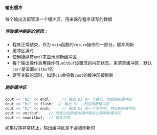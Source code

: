 #### 输出缓冲

每个输出流都管理一个缓冲区，用来保存程序读写的数据

##### 导致缓冲刷新的原因：

* 程序正常结束，作为 ```main```函数的```return```操作的一部分，缓冲刷新
* 缓冲区满时
* 使用操纵符```endl```来显示刷新缓冲区
* 每个输出操作后用操作符```unitbuf```设置流的内部状态，来清空缓冲区，默认```cerr```是设置```unitbuf```的
* 读写关联的流时，如读```cin```会导致```cout```的缓冲区被刷新

##### 刷新缓冲区

```c++
cout << "hi" << endl;	  // 输出 hi 和一个换行，然后刷新缓冲区
cout << "hi" << flush;	// 输出 hi ，然后刷新缓冲区
cout << "hi" << ends;	  // 输出 hi 和一个空字符，然后刷新缓冲区
cout << unitbuf;	// 所有之后的输出操作都会立即刷新缓冲区
cout << nounitbuf;	// 恢复正常
```

如果程序异常终止，输出缓冲区是不会被刷新的

